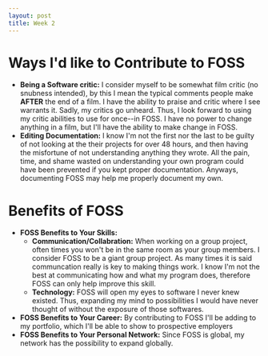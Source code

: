 ```yaml
---
layout: post
title: Week 2
---
```



# Ways I'd like to Contribute to FOSS
  - **Being a Software critic:**
  I consider myself to be somewhat film critic (no snubness intended), by this I mean the typical comments people make **AFTER** the end of   a film. I have the ability to praise and critic where I see warrants it. Sadly, my critics go unheard. Thus, I look forward to using 
  my critic abilities to use for once--in FOSS. I have no power to change anything in a film, but I'll have the ability to make               change in FOSS.
  - **Editing Documentation:**
  I know I'm not the first nor the last to be guilty of not looking at the their projects for over 48 hours, and then having the misfortune   of not understanding anything they wrote. All the pain, time, and shame wasted on understanding your own program could have been           prevented if you kept proper documentation. Anyways, documenting FOSS may help me properly document my own. 
  
# Benefits of FOSS
  - **FOSS Benefits to Your Skills:**
    - **Communication/Collabration:**
    When working on a group project, often times you won't be in the same room as your group members. I consider FOSS to be a giant group       project. As many times it is said communcation really is key to making things work. I know I'm not the best at communicating how and       what my program does, therefore FOSS can only help improve this skill.
    - **Technology:**
    FOSS will open my eyes to software I never knew existed. Thus, expanding my mind to possibilities I would have never thought of without     the exposure of those softwares.
  - **FOSS Benefits to Your Career:**
  By contributing to FOSS I'll be adding to my portfolio, which I'll be able to show to prospective employers
  - **FOSS Benefits to Your Personal Network:**
  Since FOSS is global, my network has the possibility to expand globally.

  

